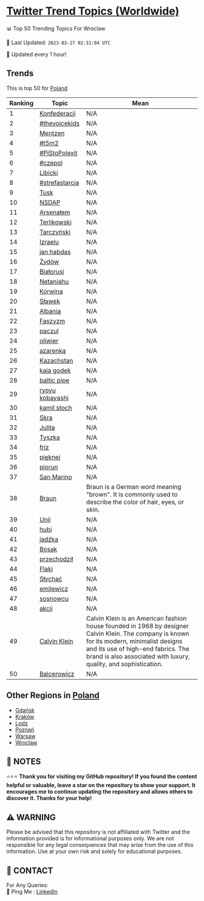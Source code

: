[Twitter Trend Topics (Worldwide)](https://github.com/ErcinDedeoglu/Twitter-Trend-Topics)
==========


📊 Top 50 Trending Topics For Wroclaw

📆 Last Updated: `2023-03-27 02:31:04 UTC`

🔧 Updated every 1 hour!


## Trends

This is top 50 for [Poland](</Poland>)

| Ranking | Topic | Mean |
| ------- | ------------ | ------------ |
| 1 | [Konfederacji](http://twitter.com/search?q=Konfederacji) | N/A |
| 2 | [#thevoicekids](http://twitter.com/search?q=%23thevoicekids) | N/A |
| 3 | [Mentzen](http://twitter.com/search?q=Mentzen) | N/A |
| 4 | [#t5m2](http://twitter.com/search?q=%23t5m2) | N/A |
| 5 | [#PiStoPolexit](http://twitter.com/search?q=%23PiStoPolexit) | N/A |
| 6 | [#czepol](http://twitter.com/search?q=%23czepol) | N/A |
| 7 | [Libicki](http://twitter.com/search?q=Libicki) | N/A |
| 8 | [#strefastarcia](http://twitter.com/search?q=%23strefastarcia) | N/A |
| 9 | [Tusk](http://twitter.com/search?q=Tusk) | N/A |
| 10 | [NSDAP](http://twitter.com/search?q=NSDAP) | N/A |
| 11 | [Arsenałem](http://twitter.com/search?q=Arsena%c5%82em) | N/A |
| 12 | [Terlikowski](http://twitter.com/search?q=Terlikowski) | N/A |
| 13 | [Tarczyński](http://twitter.com/search?q=Tarczy%c5%84ski) | N/A |
| 14 | [Izraelu](http://twitter.com/search?q=Izraelu) | N/A |
| 15 | [jan habdas](http://twitter.com/search?q=jan+habdas) | N/A |
| 16 | [Żydów](http://twitter.com/search?q=%c5%bbyd%c3%b3w) | N/A |
| 17 | [Białorusi](http://twitter.com/search?q=Bia%c5%82orusi) | N/A |
| 18 | [Netanjahu](http://twitter.com/search?q=Netanjahu) | N/A |
| 19 | [Korwina](http://twitter.com/search?q=Korwina) | N/A |
| 20 | [Sławek](http://twitter.com/search?q=S%c5%82awek) | N/A |
| 21 | [Albanią](http://twitter.com/search?q=Albani%c4%85) | N/A |
| 22 | [Faszyzm](http://twitter.com/search?q=Faszyzm) | N/A |
| 23 | [paczul](http://twitter.com/search?q=paczul) | N/A |
| 24 | [oliwier](http://twitter.com/search?q=oliwier) | N/A |
| 25 | [azarenką](http://twitter.com/search?q=azarenk%c4%85) | N/A |
| 26 | [Kazachstan](http://twitter.com/search?q=Kazachstan) | N/A |
| 27 | [kaja godek](http://twitter.com/search?q=kaja+godek) | N/A |
| 28 | [baltic pipe](http://twitter.com/search?q=baltic+pipe) | N/A |
| 29 | [ryoyu kobayashi](http://twitter.com/search?q=ryoyu+kobayashi) | N/A |
| 30 | [kamil stoch](http://twitter.com/search?q=kamil+stoch) | N/A |
| 31 | [Skra](http://twitter.com/search?q=Skra) | N/A |
| 32 | [Julita](http://twitter.com/search?q=Julita) | N/A |
| 33 | [Tyszka](http://twitter.com/search?q=Tyszka) | N/A |
| 34 | [friz](http://twitter.com/search?q=friz) | N/A |
| 35 | [pięknej](http://twitter.com/search?q=pi%c4%99knej) | N/A |
| 36 | [piorun](http://twitter.com/search?q=piorun) | N/A |
| 37 | [San Marino](http://twitter.com/search?q=San+Marino) | N/A |
| 38 | [Braun](http://twitter.com/search?q=Braun) | Braun is a German word meaning "brown". It is commonly used to describe the color of hair, eyes, or skin. |
| 39 | [Unii](http://twitter.com/search?q=Unii) | N/A |
| 40 | [hubi](http://twitter.com/search?q=hubi) | N/A |
| 41 | [jadźka](http://twitter.com/search?q=jad%c5%baka) | N/A |
| 42 | [Bosak](http://twitter.com/search?q=Bosak) | N/A |
| 43 | [przechodził](http://twitter.com/search?q=przechodzi%c5%82) | N/A |
| 44 | [Flaki](http://twitter.com/search?q=Flaki) | N/A |
| 45 | [Słychać](http://twitter.com/search?q=S%c5%82ycha%c4%87) | N/A |
| 46 | [emilewicz](http://twitter.com/search?q=emilewicz) | N/A |
| 47 | [sosnowcu](http://twitter.com/search?q=sosnowcu) | N/A |
| 48 | [akcji](http://twitter.com/search?q=akcji) | N/A |
| 49 | [Calvin Klein](http://twitter.com/search?q=Calvin+Klein) | Calvin Klein is an American fashion house founded in 1968 by designer Calvin Klein. The company is known for its modern, minimalist designs and its use of high-end fabrics. The brand is also associated with luxury, quality, and sophistication. |
| 50 | [Balcerowicz](http://twitter.com/search?q=Balcerowicz) | N/A |



## Other Regions in [Poland](</Poland>)

* [Gdańsk](</Poland/Gdańsk.md>)
* [Kraków](</Poland/Kraków.md>)
* [Lodz](</Poland/Lodz.md>)
* [Poznań](</Poland/Poznań.md>)
* [Warsaw](</Poland/Warsaw.md>)
* [Wroclaw](</Poland/Wroclaw.md>)



## 📝 NOTES

⭐⭐⭐ **Thank you for visiting my GitHub repository! If you found the content helpful or valuable, leave a star on the repository to show your support. It encourages me to continue updating the repository and allows others to discover it. Thanks for your help!**


## ⚠️ WARNING

Please be advised that this repository is not affiliated with Twitter and the information provided is for informational purposes only. We are not responsible for any legal consequences that may arise from the use of this information. Use at your own risk and solely for educational purposes.


## 📨 CONTACT

 For Any Queries:  
            🏓 Ping Me : [LinkedIn](https://www.linkedin.com/in/ercindedeoglu/)

